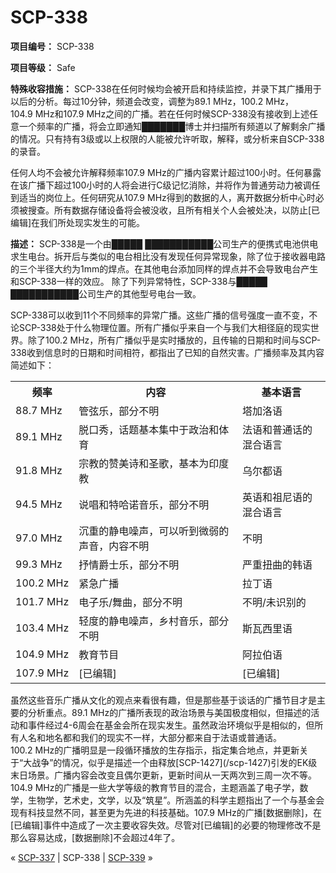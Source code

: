 # SCP-338
                        


**项目编号：** SCP-338

**项目等级：** Safe

**特殊收容措施：** SCP-338在任何时候均会被开启和持续监控，并录下其广播用于以后的分析。每过10分钟，频道会改变，调整为89.1 MHz，100.2 MHz，104.9 MHz和107.9 MHz之间的广播。若在任何时候SCP-338没有接收到上述任意一个频率的广播，将会立即通知███████博士并扫描所有频道以了解剩余广播的情况。只有持有3级或以上权限的人能被允许听取，解释，或分析来自SCP-338的录音。

任何人均不会被允许解释频率107.9 MHz的广播内容累计超过100小时。任何暴露在该广播下超过100小时的人将会进行C级记忆消除，并将作为普通劳动力被调任到适当的岗位上。任何研究从107.9 MHz得到的数据的人，离开数据分析中心时必须被搜查。所有数据存储设备将会被没收，且所有相关个人会被处决，以防止[已编辑]在我们所处现实发生的可能。

**描述：** SCP-338是一个由█████ ███████████公司生产的便携式电池供电求生电台。拆开后与类似的电台相比没有发现任何异常现象，除了位于接收器电路的三个半径大约为1mm的焊点。在其他电台添加同样的焊点并不会导致电台产生和SCP-338一样的效应。 除了下列异常特性，SCP-338与█████ ███████████公司生产的其他型号电台一致。

SCP-338可以收到11个不同频率的异常广播。这些广播的信号强度一直不变，不论SCP-338处于什么物理位置。所有广播似乎来自一个与我们大相径庭的现实世界。除了100.2 MHz，所有广播似乎是实时播放的，且传输的日期和时间与SCP-338收到信息时的日期和时间相符，都指出了已知的自然灾害。广播频率及其内容简述如下：
<table class='wiki-content-table'>
 <tr>
  <th colspan='1' rowspan='1'>&#39057;&#29575;</th>
  <th colspan='1' rowspan='1'>&#20869;&#23481;</th>
  <th colspan='1' rowspan='1'>&#22522;&#26412;&#35821;&#35328;</th>
 </tr>
 <tr>
  <td colspan='1' rowspan='1'>88.7&#160;MHz</td>
  <td colspan='1' rowspan='1'>&#31649;&#24358;&#20048;&#65292;&#37096;&#20998;&#19981;&#26126;</td>
  <td colspan='1' rowspan='1'>&#22612;&#21152;&#27931;&#35821;</td>
 </tr>
 <tr>
  <td colspan='1' rowspan='1'>89.1&#160;MHz</td>
  <td colspan='1' rowspan='1'>&#33073;&#21475;&#31168;&#65292;&#35805;&#39064;&#22522;&#26412;&#38598;&#20013;&#20110;&#25919;&#27835;&#21644;&#20307;&#32946;</td>
  <td colspan='1' rowspan='1'>&#27861;&#35821;&#21644;&#26222;&#36890;&#35805;&#30340;&#28151;&#21512;&#35821;&#35328;</td>
 </tr>
 <tr>
  <td colspan='1' rowspan='1'>91.8&#160;MHz</td>
  <td colspan='1' rowspan='1'>&#23447;&#25945;&#30340;&#36190;&#32654;&#35799;&#21644;&#22307;&#27468;&#65292;&#22522;&#26412;&#20026;&#21360;&#24230;&#25945;</td>
  <td colspan='1' rowspan='1'>&#20044;&#23572;&#37117;&#35821;</td>
 </tr>
 <tr>
  <td colspan='1' rowspan='1'>94.5&#160;MHz</td>
  <td colspan='1' rowspan='1'>&#35828;&#21809;&#21644;&#29305;&#21704;&#35834;&#38899;&#20048;&#65292;&#37096;&#20998;&#19981;&#26126;</td>
  <td colspan='1' rowspan='1'>&#33521;&#35821;&#21644;&#31062;&#23612;&#35821;&#30340;&#28151;&#21512;&#35821;&#35328;</td>
 </tr>
 <tr>
  <td colspan='1' rowspan='1'>97.0&#160;MHz</td>
  <td colspan='1' rowspan='1'>&#27785;&#37325;&#30340;&#38745;&#30005;&#22122;&#22768;&#65292;&#21487;&#20197;&#21548;&#21040;&#24494;&#24369;&#30340;&#22768;&#38899;&#65292;&#20869;&#23481;&#19981;&#26126;</td>
  <td colspan='1' rowspan='1'>&#19981;&#26126;</td>
 </tr>
 <tr>
  <td colspan='1' rowspan='1'>99.3&#160;MHz</td>
  <td colspan='1' rowspan='1'>&#25234;&#24773;&#29237;&#22763;&#20048;&#65292;&#37096;&#20998;&#19981;&#26126;</td>
  <td colspan='1' rowspan='1'>&#20005;&#37325;&#25197;&#26354;&#30340;&#38889;&#35821;</td>
 </tr>
 <tr>
  <td colspan='1' rowspan='1'>100.2&#160;MHz</td>
  <td colspan='1' rowspan='1'>&#32039;&#24613;&#24191;&#25773;</td>
  <td colspan='1' rowspan='1'>&#25289;&#19969;&#35821;</td>
 </tr>
 <tr>
  <td colspan='1' rowspan='1'>101.7&#160;MHz</td>
  <td colspan='1' rowspan='1'>&#30005;&#23376;&#20048;/&#33310;&#26354;&#65292;&#37096;&#20998;&#19981;&#26126;</td>
  <td colspan='1' rowspan='1'>&#19981;&#26126;/&#26410;&#35782;&#21035;&#30340;</td>
 </tr>
 <tr>
  <td colspan='1' rowspan='1'>103.4&#160;MHz</td>
  <td colspan='1' rowspan='1'>&#36731;&#24230;&#30340;&#38745;&#30005;&#22122;&#22768;&#65292;&#20065;&#26449;&#38899;&#20048;&#65292;&#37096;&#20998;&#19981;&#26126;</td>
  <td colspan='1' rowspan='1'>&#26031;&#29926;&#35199;&#37324;&#35821;</td>
 </tr>
 <tr>
  <td colspan='1' rowspan='1'>104.9&#160;MHz</td>
  <td colspan='1' rowspan='1'>&#25945;&#32946;&#33410;&#30446;</td>
  <td colspan='1' rowspan='1'>&#38463;&#25289;&#20271;&#35821;</td>
 </tr>
 <tr>
  <td colspan='1' rowspan='1'>107.9&#160;MHz</td>
  <td colspan='1' rowspan='1'>[&#24050;&#32534;&#36753;]</td>
  <td colspan='1' rowspan='1'>[&#24050;&#32534;&#36753;]</td>
 </tr>
</table>
虽然这些音乐广播从文化的观点来看很有趣，但是那些基于谈话的广播节目才是主要的分析重点。89.1 MHz的广播所表现的政治场景与美国极度相似，但描述的活动和事件经过4-6周会在基金会所在现实发生。虽然政治环境似乎是相似的，但所有人名和地名都和我们的现实不一样，大部分都来自于法语或普通话。100.2 MHz的广播明显是一段循环播放的生存指示，指定集合地点，并更新关于“大战争”的情况，似乎是描述一个由释放[SCP-1427](/scp-1427)引发的EK级末日场景。广播内容会改变且偶尔更新，更新时间从一天两次到三周一次不等。104.9 MHz的广播是一些大学等级的教育节目的混合，主题涵盖了电子学，数学，生物学，艺术史，文学，以及“筑星”。所涵盖的科学主题指出了一个与基金会现有科技显然不同，甚至更为先进的科技基础。107.9 MHz的广播[数据删除]，在[已编辑]事件中造成了一次主要收容失效。尽管对[已编辑]的必要的物理修改不是那么容易达成，[数据删除]不会超过4年了。



« [SCP-337](/scp-337) | SCP-338 | [SCP-339](/scp-339) »





                    